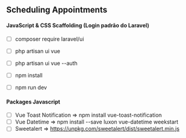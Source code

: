
  

  

## Scheduling Appointments

  

  

#### JavaScript & CSS Scaffolding (Login padrão do Laravel)

  

- [ ] composer require laravel/ui

  

- [ ] php artisan ui vue

  

- [ ] php artisan ui vue --auth

  

- [ ] npm install

  

- [ ] npm run dev

  

####  Packages Javascript

  

- [ ] Vue Toast Notification	=> npm install vue-toast-notification
- [ ] Vue Datetime					=> npm install --save luxon vue-datetime weekstart
- [ ] Sweetalert						=> https://unpkg.com/sweetalert/dist/sweetalert.min.js